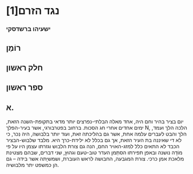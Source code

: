 ﻿# נגד הזרם[1]

### ישעיהו ברשדסקי
 
## רוֹמַן

## חלק ראשון

## ספר ראשון

## א.

יום בציר בהיר וחם היה, אחד מאלה הבלתי-נפרצים יותר מדאי בתקופת-השנה הזאת, ימים אחדים אחרי חג הסכות.  ברחוב בפטרבורגי, אשר בעיר-הפלך N, הלכה הלך ועמד, הלך והבט לעברים עלמה אחת, אשר גם בהליכתה זאת, ועוד יותר בלבושה, היה נִכר, כי לא די שאיננה בת העיר הזאת, אך גם בכלל לא ילידת-כרך היא.  מלבד שלבוש-הבציר הכבד לא התאים כלל למזג-האויר החם, הנה גם צורת הלבוש וגזרתו עצמן היו על פי מוֹדָה נושנה ובאפן תפירתו הסתַּמן העדר טוב-טעם וגהוץ, שני דברים, שבהם מצטינת מלאכת אמן כרכי.  צורת המגבעה, החבושה לראש העוברת, ושמשיָתה אשר בידה – גם הן כמשפט יתר מלבושיה.
